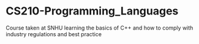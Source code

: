 # CS210-Programming_Languages
Course taken at SNHU learning the basics of C++ and how to comply with industry regulations and best practice
